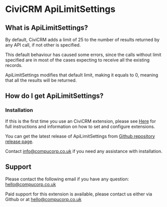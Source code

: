 # CiviCRM ApiLimitSettings

## What is ApiLimitSettings?
By default, CiviCRM adds a limit of 25 to the number of results returned by any API call, if not other is specified.

This default behaviour has caused some errors, since the calls without limit specified are in most of the cases expecting to receive all the existing records.

ApiLimitSettings modifies that default limit, making it equals to 0, meaning that all the results will be returned.


## How do I get ApiLimitSettings?

### Installation
If this is the first time you use an CiviCRM extension, please see [Here](http://wiki.civicrm.org/confluence/display/CRMDOC/Extensions "CiviCRM Extensions Installation") for full instructions and information on how to set and configure extensions.

You can get the latest release of ApiLimitSettings from [Github repository release page](https://github.com/compucorp/uk.co.compucorp.civicrm.apilimitsettings/releases).

Contact info@compucorp.co.uk if you need any assistance with installation.


## Support
Please contact the following email if you have any question: <hello@compucorp.co.uk>

Paid support for this extension is available, please contact us either via Github or at <hello@compucorp.co.uk>
